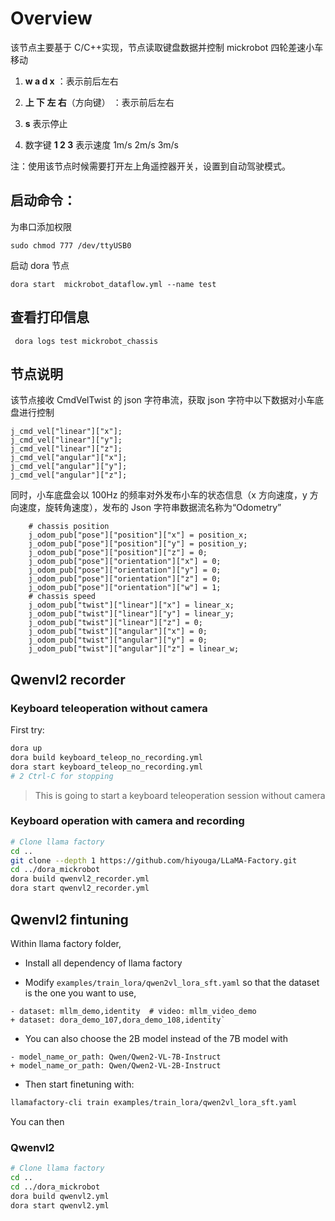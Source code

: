 # Overview

该节点主要基于 C/C++实现，节点读取键盘数据并控制 mickrobot 四轮差速小车移动

1. **w a d x** ：表示前后左右

2. **上 下 左 右**（方向键） ：表示前后左右

3. **s** 表示停止

4. 数字键 **1 2 3** 表示速度 1m/s 2m/s 3m/s

注：使用该节点时候需要打开左上角遥控器开关，设置到自动驾驶模式。

## 启动命令：

为串口添加权限

```
sudo chmod 777 /dev/ttyUSB0
```

启动 dora 节点

```
dora start  mickrobot_dataflow.yml --name test
```

## 查看打印信息

```
 dora logs test mickrobot_chassis
```

## 节点说明

该节点接收 CmdVelTwist 的 json 字符串流，获取 json 字符中以下数据对小车底盘进行控制

```
j_cmd_vel["linear"]["x"];
j_cmd_vel["linear"]["y"];
j_cmd_vel["linear"]["z"];
j_cmd_vel["angular"]["x"];
j_cmd_vel["angular"]["y"];
j_cmd_vel["angular"]["z"];
```

同时，小车底盘会以 100Hz 的频率对外发布小车的状态信息（x 方向速度，y 方向速度，旋转角速度），发布的 Json 字符串数据流名称为“Odometry”

```
	# chassis position
	j_odom_pub["pose"]["position"]["x"] = position_x;
	j_odom_pub["pose"]["position"]["y"] = position_y;
	j_odom_pub["pose"]["position"]["z"] = 0;
	j_odom_pub["pose"]["orientation"]["x"] = 0;
	j_odom_pub["pose"]["orientation"]["y"] = 0;
	j_odom_pub["pose"]["orientation"]["z"] = 0;
	j_odom_pub["pose"]["orientation"]["w"] = 1;
	# chassis speed
	j_odom_pub["twist"]["linear"]["x"] = linear_x;
	j_odom_pub["twist"]["linear"]["y"] = linear_y;
	j_odom_pub["twist"]["linear"]["z"] = 0;
	j_odom_pub["twist"]["angular"]["x"] = 0;
	j_odom_pub["twist"]["angular"]["y"] = 0;
	j_odom_pub["twist"]["angular"]["z"] = linear_w;
```

## Qwenvl2 recorder

### Keyboard teleoperation without camera

First try:

```bash
dora up
dora build keyboard_teleop_no_recording.yml
dora start keyboard_teleop_no_recording.yml
# 2 Ctrl-C for stopping
```

> This is going to start a keyboard teleoperation session without camera

### Keyboard operation with camera and recording

```bash
# Clone llama factory
cd ..
git clone --depth 1 https://github.com/hiyouga/LLaMA-Factory.git
cd ../dora_mickrobot
dora build qwenvl2_recorder.yml
dora start qwenvl2_recorder.yml
```

## Qwenvl2 fintuning

Within llama factory folder,

- Install all dependency of llama factory

- Modify `examples/train_lora/qwen2vl_lora_sft.yaml` so that the dataset is the one you want to use,

```yaml,diff
- dataset: mllm_demo,identity  # video: mllm_video_demo
+ dataset: dora_demo_107,dora_demo_108,identity`
```

- You can also choose the 2B model instead of the 7B model with

```yaml,diff
- model_name_or_path: Qwen/Qwen2-VL-7B-Instruct
+ model_name_or_path: Qwen/Qwen2-VL-2B-Instruct
```

- Then start finetuning with:

```bash
llamafactory-cli train examples/train_lora/qwen2vl_lora_sft.yaml
```

You can then

### Qwenvl2

```bash
# Clone llama factory
cd ..
cd ../dora_mickrobot
dora build qwenvl2.yml
dora start qwenvl2.yml
```
